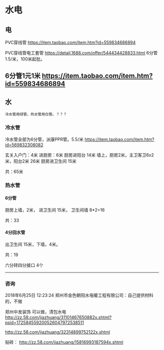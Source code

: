 # 水电

## 电
PVC穿线管 https://item.taobao.com/item.htm?id=559834686894


PVC穿线管电工套管 https://detail.1688.com/offer/544434428833.html
6分管 1.5/米，100米起批。

6分管1元1米
https://item.taobao.com/item.htm?id=559834686894
---

## 水

    冷水管用绿管，热水管用白管。？？？

### 冷水管

冷水管全部为6分管，派康PPR管。5.5/米 https://item.taobao.com/item.htm?id=569832308082

玄关入户门：4米
进厨房：6米
厨房进阳台 14米
墙上，厨房2米，主卫客卫6x2米，阳台2米 26米
厨房进卫生间 15米

共：65米

### 热水管

#### 6分管

厨房上墙，2米，
进卫生间 15米，
卫生间墙 8*2=16

共：33

#### 4分回水管

出卫生间 15米，下墙，4米。

共：19

六分转四分接口 4个


---
### 咨询

2018年6月25日 12:23:24
郑州市金色朝阳水电暖工程有限公司：自己提供材料的，不做

郑州中发装饰 可以做，清包水电
http://zz.58.com/jiazhuang/31101467650882x.shtml?psid=172584559200526047972538511


http://zz.58.com/jiazhuang/32314899752122x.shtml


贴砖：
http://zz.58.com/jiazhuang/15816993187594x.shtml